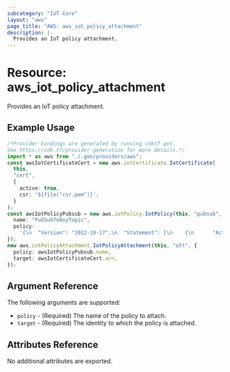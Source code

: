 ```yaml
---
subcategory: "IoT Core"
layout: "aws"
page_title: "AWS: aws_iot_policy_attachment"
description: |-
  Provides an IoT policy attachment.
---
```


# Resource: aws\_iot\_policy\_attachment

Provides an IoT policy attachment.

## Example Usage

```typescript
/*Provider bindings are generated by running cdktf get.
See https://cdk.tf/provider-generation for more details.*/
import * as aws from "./.gen/providers/aws";
const awsIotCertificateCert = new aws.iotCertificate.IotCertificate(
  this,
  "cert",
  {
    active: true,
    csr: '${file("csr.pem")}',
  }
);
const awsIotPolicyPubsub = new aws.iotPolicy.IotPolicy(this, "pubsub", {
  name: "PubSubToAnyTopic",
  policy:
    '{\n  "Version": "2012-10-17",\n  "Statement": [\n    {\n      "Action": [\n        "iot:*"\n      ],\n      "Effect": "Allow",\n      "Resource": "*"\n    }\n  ]\n}\n',
});
new aws.iotPolicyAttachment.IotPolicyAttachment(this, "att", {
  policy: awsIotPolicyPubsub.name,
  target: awsIotCertificateCert.arn,
});

```

## Argument Reference

The following arguments are supported:

* `policy` - (Required) The name of the policy to attach.
* `target` - (Required) The identity to which the policy is attached.

## Attributes Reference

No additional attributes are exported.
